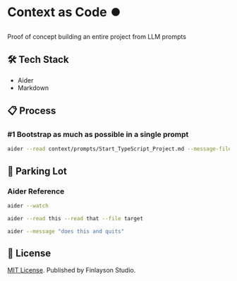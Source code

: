 # Context as Code ⏺️ 

Proof of concept building an entire project from LLM prompts

## 🛠️ Tech Stack

* Aider
* Markdown

## 📋 Process

### #1 Bootstrap as much as possible in a single prompt

```sh
aider --read context/prompts/Start_TypeScript_Project.md --message-file context/changelog/2025_04_08_2111_43610_start_project
```

## 🚦 Parking Lot

### Aider Reference

```sh
aider --watch

aider --read this --read that --file target

aider --message "does this and quits"
```

## 📜 License

[MIT License](./LICENSE.txt).
Published by Finlayson Studio.
